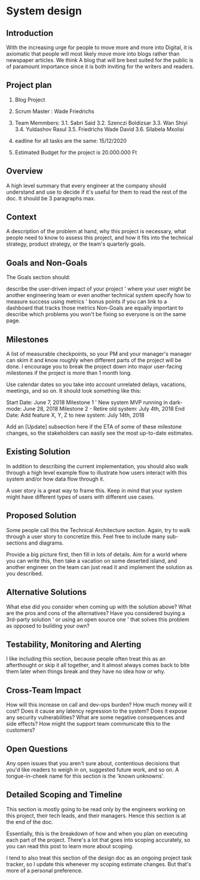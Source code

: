 System design
========

## Introduction
With the increasing urge for people to move more and more into Digital, it is axiomatic that people will most likely move more into blogs rather than newspaper articles. We think A blog that will bre best suited for the public is of paramount importance since it is both inviting for the writers and readers.

## Project plan

1. Blog Project

2. Scrum Master : Wade Friedrichs

3. Team Memmbers: 
 3.1. Sabri Said
 3.2. Szenczi Boldizsar
 3.3. Wan Shiyi
 3.4. Yuldashov Rasul
 3.5. Friedrichs Wade David
 3.6. Silabela Mxolisi

4. eadline for all tasks are the same: 15/12/2020

5. Estimated Budget for the project is 20.000.000 Ft


## Overview
A high level summary that every engineer at the company should understand and use to decide if it's useful for them to read the rest of the doc. It should be 3 paragraphs max.


## Context
A description of the problem at hand, why this project is necessary, what people need to know to assess this project, and how it fits into the technical strategy, product strategy, or the team's quarterly goals.


## Goals and Non-Goals
The Goals section should:

describe the user-driven impact of your project ' where your user might be another engineering team or even another technical system
specify how to measure success using metrics ' bonus points if you can link to a dashboard that tracks those metrics
Non-Goals are equally important to describe which problems you won't be fixing so everyone is on the same page.


## Milestones
A list of measurable checkpoints, so your PM and your manager's manager can skim it and know roughly when different parts of the project will be done. I encourage you to break the project down into major user-facing milestones if the project is more than 1 month long.

Use calendar dates so you take into account unrelated delays, vacations, meetings, and so on. It should look something like this:

Start Date: June 7, 2018
Milestone 1 ' New system MVP running in dark-mode: June 28, 2018
Milestone 2 - Retire old system: July 4th, 2018
End Date: Add feature X, Y, Z to new system: July 14th, 2018

Add an [Update] subsection here if the ETA of some of these milestone changes, so the stakeholders can easily see the most up-to-date estimates.


## Existing Solution
In addition to describing the current implementation, you should also walk through a high level example flow to illustrate how users interact with this system and/or how data flow through it.

A user story is a great way to frame this. Keep in mind that your system might have different types of users with different use cases.


## Proposed Solution
Some people call this the Technical Architecture section. Again, try to walk through a user story to concretize this. Feel free to include many sub-sections and diagrams.

Provide a big picture first, then fill in lots of details. Aim for a world where you can write this, then take a vacation on some deserted island, and another engineer on the team can just read it and implement the solution as you described.


## Alternative Solutions
What else did you consider when coming up with the solution above? What are the pros and cons of the alternatives? Have you considered buying a 3rd-party solution ' or using an open source one ' that solves this problem as opposed to building your own?


## Testability, Monitoring and Alerting
I like including this section, because people often treat this as an afterthought or skip it all together, and it almost always comes back to bite them later when things break and they have no idea how or why.


## Cross-Team Impact
How will this increase on call and dev-ops burden?
How much money will it cost?
Does it cause any latency regression to the system?
Does it expose any security vulnerabilities?
What are some negative consequences and side effects?
How might the support team communicate this to the customers?


## Open Questions
Any open issues that you aren't sure about, contentious decisions that you'd like readers to weigh in on, suggested future work, and so on. A tongue-in-cheek name for this section is the 'known unknowns'.


## Detailed Scoping and Timeline
This section is mostly going to be read only by the engineers working on this project, their tech leads, and their managers. Hence this section is at the end of the doc.

Essentially, this is the breakdown of how and when you plan on executing each part of the project. There's a lot that goes into scoping accurately, so you can read this post to learn more about scoping.

I tend to also treat this section of the design doc as an ongoing project task tracker, so I update this whenever my scoping estimate changes. But that's more of a personal preference.
